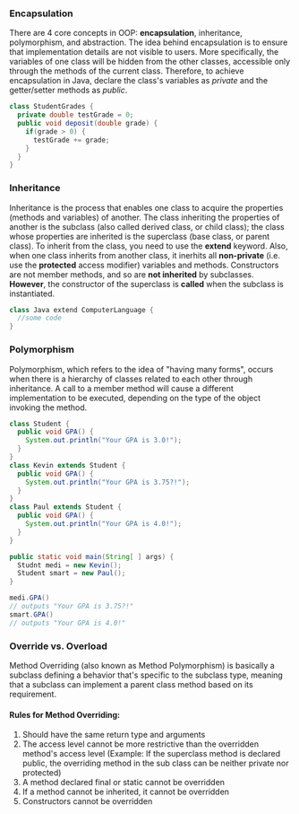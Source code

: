 ### Encapsulation
There are 4 core concepts in OOP: **encapsulation**, inheritance, polymorphism, and abstraction.
The idea behind encapsulation is to ensure that implementation details are not visible to users. More specifically, the variables of one class will be hidden from the other classes, accessible only through the methods of the current class. Therefore, to achieve encapsulation in Java, declare the class's variables as *private* and the getter/setter methods as *public*. 

```java
class StudentGrades {
  private double testGrade = 0;
  public void deposit(double grade) {
    if(grade > 0) {
      testGrade += grade;
    }
  }
}
```

### Inheritance
Inheritance is the process that enables one class to acquire the properties (methods and variables) of another. The class inheriting the properties of another is the subclass (also called derived class, or child class); the class whose properties are inherited is the superclass (base class, or parent class). To inherit from the class, you need to use the **extend** keyword. Also, when one class inherits from another class, it inerhits all **non-private** (i.e. use the **protected** access modifier) variables and methods. Constructors are not member methods, and so are **not inherited** by subclasses. **However**, the constructor of the superclass is **called** when the subclass is instantiated. 

```java
class Java extend ComputerLanguage {
  //some code
}
```

### Polymorphism 
Polymorphism, which refers to the idea of "having many forms", occurs when there is a hierarchy of classes related to each other through inheritance. A call to a member method will cause a different implementation to be executed, depending on the type of the object invoking the method.

```java
class Student {
  public void GPA() {
    System.out.println("Your GPA is 3.0!");
  }
}
class Kevin extends Student { 
  public void GPA() {
    System.out.println("Your GPA is 3.75?!");
  }
}
class Paul extends Student {
  public void GPA() { 
    System.out.println("Your GPA is 4.0!");
  }
}

public static void main(String[ ] args) {
  Studnt medi = new Kevin();
  Student smart = new Paul();
}

medi.GPA() 
// outputs "Your GPA is 3.75?!"
smart.GPA() 
// outputs "Your GPA is 4.0!"
```
### Override vs. Overload 
Method Overriding (also known as Method Polymorphism) is basically a subclass defining a behavior that's specific to the subclass type, meaning that a subclass can implement a parent class method based on its requirement.

#### Rules for Method Overriding:
1) Should have the same return type and arguments
2) The access level cannot be more restrictive than the overridden method's access level (Example: If the superclass method is declared public, the overriding method in the sub class can be neither private nor protected)
3) A method declared final or static cannot be overridden
4) If a method cannot be inherited, it cannot be overridden
5) Constructors cannot be overridden

